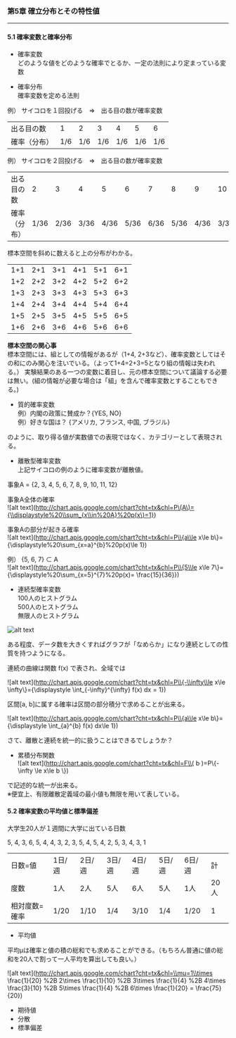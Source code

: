 ### 第5章 確立分布とその特性値
---

#### 5.1 確率変数と確率分布  
* 確率変数  
どのような値をどのような確率でとるか、一定の法則により定まっている変数

* 確率分布  
確率変数を定める法則


例）
サイコロを１回投げる　⇒　出る目の数が確率変数

<table>
<tr>
  <td>出る目の数</td><td>1</td><td>2</td><td>3</td><td>4</td><td>5</td><td>6</td>
</tr>
<tr>
  <td>確率（分布）</td><td>1/6</td><td>1/6</td><td>1/6</td><td>1/6</td><td>1/6</td><td>1/6</td>
</tr>
</table>


例）
サイコロを２回投げる　⇒　出る目の数が確率変数

<table>
<tr>
  <td>出る目の数</td><td>2</td><td>3</td><td>4</td><td>5</td><td>6</td><td>7</td><td>8</td><td>9</td><td>10</td><td>11</td><td>12</td>
</tr>
<tr>
  <td>確率（分布）</td><td>1/36</td><td>2/36</td><td>3/36</td><td>4/36</td><td>5/36</td><td>6/36</td><td>5/36</td><td>4/36</td><td>3/36</td><td>2/36</td><td>1/36</td>
</tr>
</table>

標本空間を斜めに数えると上の分布がわかる。

<table>
<tr><td>1+1 </td><td>2+1 </td><td>3+1 </td><td>4+1 </td><td>5+1 </td><td>6+1</td></tr>
<tr><td>1+2 </td><td>2+2 </td><td>3+2 </td><td>4+2 </td><td>5+2 </td><td>6+2</td></tr>
<tr><td>1+3 </td><td>2+3 </td><td>3+3 </td><td>4+3 </td><td>5+3 </td><td>6+3</td></tr>
<tr><td>1+4 </td><td>2+4 </td><td>3+4 </td><td>4+4 </td><td>5+4 </td><td>6+4</td></tr>
<tr><td>1+5 </td><td>2+5 </td><td>3+5 </td><td>4+5 </td><td>5+5 </td><td>6+5</td></tr>
<tr><td>1+6 </td><td>2+6 </td><td>3+6 </td><td>4+6 </td><td>5+6 </td><td>6+6</td></tr>
</table>


**標本空間の関心事**  
標本空間には、組としての情報があるが（1+4, 2+3など）、確率変数としてはその和にのみ関心を注いでいる。（よって1+4=2+3=5となり組の情報は失われる。）
実験結果のある一つの変数に着目し、元の標本空間について議論する必要は無い。(組の情報が必要な場合は「組」を含んで確率変数とすることもできる。)




* 質的確率変数  
例）内閣の政策に賛成か？{YES, NO}  
例）好きな国は？ {アメリカ, フランス, 中国, ブラジル}  

のように、取り得る値が実数値での表現ではなく、カテゴリーとして表現される。






* 離散型確率変数  
上記サイコロの例のように確率変数が離散値。

事象A       = {2, 3, 4, 5, 6, 7, 8, 9, 10, 11, 12}  


事象A全体の確率  
![alt text](http://chart.apis.google.com/chart?cht=tx&chl=P\(A\)={\\displaystyle%20\\sum_{x\\in%20A}%20p(x\)=1}) 

事象Aの部分が起きる確率  
![alt text](http://chart.apis.google.com/chart?cht=tx&chl=P\\{a\\le x\\le b\\}={\\displaystyle%20\\sum_{x=a}^{b}%20p(x\)\\le 1}) 


例）  {5, 6, 7} ⊂ A  
![alt text](http://chart.apis.google.com/chart?cht=tx&chl=P\\{5\\le x\\le 7\\}={\\displaystyle%20\\sum_{x=5}^{7}%20p(x\)= \\frac{15}{36}}) 





* 連続型確率変数  
100人のヒストグラム  
500人のヒストグラム  
無限人のヒストグラム  

![alt text](https://lh6.googleusercontent.com/-7mpGuiE0fJw/URkBNduz5XI/AAAAAAAAArc/FlnjgESUUlA/s402/%25E3%2583%2592%25E3%2582%25B9%25E3%2583%2588%25E3%2582%25AF%25E3%2582%2599%25E3%2583%25A9%25E3%2583%25A0.png) 


ある程度、データ数を大きくすればグラフが「なめらか」になり連続としての性質を持つようになる。

連続の曲線は関数 f(x) で表され、全域では

![alt text](http://chart.apis.google.com/chart?cht=tx&chl=P\\{-\\infty\\le x\\le \\infty\\}={\\displaystyle \\int_{-\\infty}^{\\infty} f(x\) dx = 1})  


区間[a, b]に属する確率は区間の部分積分で求めることが出来る。

![alt text](http://chart.apis.google.com/chart?cht=tx&chl=P\\{a\\le x\\le b\\}={\\displaystyle \\int_{a}^{b} f(x\) dx\\le 1})  



さて、離散と連続を統一的に扱うことはできるでしょうか？




* 累積分布関数  
![alt text](http://chart.apis.google.com/chart?cht=tx&chl=F\\( b \)=P\\{-\\infty \\le  x\\le b \\})  

で記述的な統一が出来る。  
※便宜上、有限離散定義域の最小値も無限を用いて表している。



#### 5.2 確率変数の平均値と標準偏差 

大学生20人が１週間に大学に出ている日数  

 5, 4, 3, 6, 5, 4, 4, 3, 2, 3, 5, 4, 5, 4, 2, 5, 3, 4, 3, 1


<table>
<tr>
  <td>日数=値</td><td>1日/週</td><td>2日/週</td><td>3日/週</td><td>4日/週</td><td>5日/週</td><td>6日/週</td><td>計</td>
</tr>
<tr>
  <td>度数</td><td>1人</td><td>2人</td><td>5人</td><td>6人</td><td>5人</td><td>1人</td><td>20人</td>
</tr>
<tr>
  <td>相対度数=確率</td><td>1/20</td><td>1/10</td><td>1/4</td><td>3/10</td><td>1/4</td><td>1/20</td><td>1</td>
</tr>
</table>



* 平均値  

平均μは確率と値の積の総和でも求めることができる。（もちろん普通に値の総和を20人で割って一人平均を算出しても良い。）

![alt text](http://chart.apis.google.com/chart?cht=tx&chl=\\mu=1\\times \\frac{1}{20} %2B 2\\times \\frac{1}{10} %2B 3\\times \\frac{1}{4} %2B 4\\times \\frac{3}{10} %2B 5\\times \\frac{1}{4} %2B 6\\times \\frac{1}{20} = \\frac{75}{20}) 

* 期待値  
* 分散  
* 標準偏差



